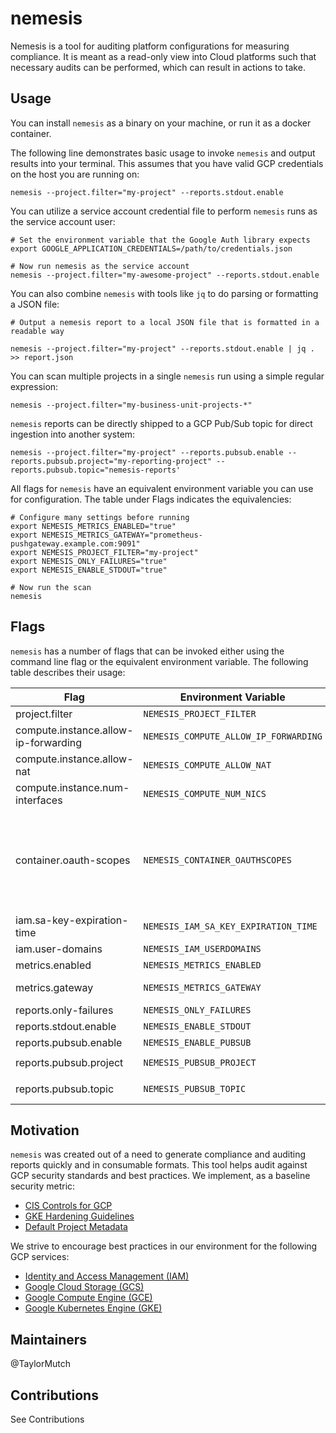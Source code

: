 # nemesis

Nemesis is a tool for auditing platform configurations for measuring compliance. It is meant as a read-only view into Cloud platforms such that necessary audits can be performed, which can result in actions to take.

## Usage
You can install `nemesis` as a binary on your machine, or run it as a docker container.

The following line demonstrates basic usage to invoke `nemesis` and output results into your terminal. This assumes that you have valid GCP credentials on the host you are running on:
```
nemesis --project.filter="my-project" --reports.stdout.enable
```

You can utilize a service account credential file to perform `nemesis` runs as the service account user:
```
# Set the environment variable that the Google Auth library expects
export GOOGLE_APPLICATION_CREDENTIALS=/path/to/credentials.json

# Now run nemesis as the service account
nemesis --project.filter="my-awesome-project" --reports.stdout.enable
```

You can also combine `nemesis` with tools like `jq` to do parsing or formatting a JSON file:
```
# Output a nemesis report to a local JSON file that is formatted in a readable way

nemesis --project.filter="my-project" --reports.stdout.enable | jq . >> report.json
```

You can scan multiple projects in a single `nemesis` run using a simple regular expression:
```
nemesis --project.filter="my-business-unit-projects-*"
```

`nemesis` reports can be directly shipped to a GCP Pub/Sub topic for direct ingestion into another system:
```
nemesis --project.filter="my-project" --reports.pubsub.enable --reports.pubsub.project="my-reporting-project" --reports.pubsub.topic="nemesis-reports'
```

All flags for `nemesis` have an equivalent environment variable you can use for configuration. The table under Flags indicates the equivalencies:
```
# Configure many settings before running
export NEMESIS_METRICS_ENABLED="true"
export NEMESIS_METRICS_GATEWAY="prometheus-pushgateway.example.com:9091"
export NEMESIS_PROJECT_FILTER="my-project"
export NEMESIS_ONLY_FAILURES="true"
export NEMESIS_ENABLE_STDOUT="true"

# Now run the scan
nemesis
```


## Flags
`nemesis` has a number of flags that can be invoked either using the command line flag or the equivalent environment variable. The following table describes their usage:

| Flag | Environment Variable | Required | Description | Example Flag Usage |
|------|----------------------|----------|-------------|--------------------|
| project.filter                        | `NEMESIS_PROJECT_FILTER`              | yes   | (String) The project filter to perform audits on                                          | `--project.filter="my-project"`   |
| compute.instance.allow-ip-forwarding  | `NEMESIS_COMPUTE_ALLOW_IP_FORWARDING` | no    | (Bool) Indicate whether instances should be allowed to perform IP forwarding              | `--compute.instance.allow-ip-forwarding`              |
| compute.instance.allow-nat            | `NEMESIS_COMPUTE_ALLOW_NAT`           | no    | (Bool) Indicate whether instances should be allowed to have external (NAT) IP addresses   | `--compute.instance.allow-nat`                        |
| compute.instance.num-interfaces       | `NEMESIS_COMPUTE_NUM_NICS`            | no    | (String) The number of network interfaces (NIC) that an instance should have (default 1)  | `--compute.instance.num-interfaces=1`                 |
| container.oauth-scopes                | `NEMESIS_CONTAINER_OAUTHSCOPES `      | no    | (String) A comma-seperated list of OAuth scopes to allow for GKE clusters (default <br>"https://www.googleapis.com/auth/devstorage.read_only,<br>https://www.googleapis.com/auth/logging.write,<br>https://www.googleapis.com/auth/monitoring,<br>https://www.googleapis.com/auth/servicecontrol,<br>https://www.googleapis.com/auth/service.management.readonly,<br>https://www.googleapis.com/auth/trace.append") | `--container.oauth-scopes="..."` |
| iam.sa-key-expiration-time            | `NEMESIS_IAM_SA_KEY_EXPIRATION_TIME`  | no    | (String) The time in days to allow service account keys to live before being rotated (default "90") | `--iam.sa-key-expiration-time="90"` |
| iam.user-domains                      | `NEMESIS_IAM_USERDOMAINS`             | no    | (String) A comma-separated list of domains to allow users from                            | `--iam.user-domains="google.com"` |
| metrics.enabled                       | `NEMESIS_METRICS_ENABLED`             | no    | (Boolean) Enable Prometheus metrics                                                       | `--metrics.enabled` |
| metrics.gateway                       | `NEMESIS_METRICS_GATEWAY`             | no    | (String) Prometheus metrics Push Gateway (default "127.0.0.1:9091")                       | `--metrics.gateway="10.0.160.12:9091"` |
| reports.only-failures                 | `NEMESIS_ONLY_FAILURES`               | no    | (Boolean) Limit output of controls to only failed controls                                | `--reports.only-failures` |
| reports.stdout.enable                 | `NEMESIS_ENABLE_STDOUT`               | no    | (Boolean) Enable outputting report via stdout                                             | `--reports.stdout.enable` |
| reports.pubsub.enable                 | `NEMESIS_ENABLE_PUBSUB`               | no    | (Boolean) Enable outputting report via Google Pub/Sub                                     | `--reports.pubsub.enable` |
| reports.pubsub.project                | `NEMESIS_PUBSUB_PROJECT`              | no    | (Boolean) Indicate which GCP project to output Pub/Sub reports to                         | `--reports.pubsub.project="my-project"` |
| reports.pubsub.topic                  | `NEMESIS_PUBSUB_TOPIC`                | no    | (Boolean) Indicate which topic to output Pub/Sub reports to (default "nemesis")           | `--reports.pubsub.topic="nemesis-reports"` |

## Motivation

`nemesis` was created out of a need to generate compliance and auditing reports quickly and in consumable formats. This tool helps audit against GCP security standards and best practices. We implement, as a baseline security metric:
* [CIS Controls for GCP](https://www.cisecurity.org/benchmark/google_cloud_computing_platform/)
* [GKE Hardening Guidelines](https://cloud.google.com/kubernetes-engine/docs/how-to/hardening-your-cluster)
* [Default Project Metadata](https://cloud.google.com/compute/docs/storing-retrieving-metadata#default)

We strive to encourage best practices in our environment for the following GCP services:
* [Identity and Access Management (IAM)](https://cloud.google.com/iam/docs/using-iam-securely)
* [Google Cloud Storage (GCS)](https://cloud.google.com/storage/docs/access-control/using-iam-permissions)
* [Google Compute Engine (GCE)](https://cloud.google.com/compute/docs/access/)
* [Google Kubernetes Engine (GKE)](https://cloud.google.com/kubernetes-engine/docs/how-to/cluster-admin-overview#configuring_cluster_security)

## Maintainers

@TaylorMutch

## Contributions

See Contributions